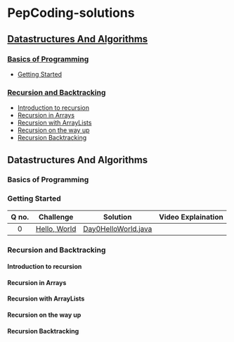 # PepCoding-solutions

## [Datastructures And Algorithms](#Datastructures-And-Algorithms)
### [**Basics of Programming**](#Basics-of-Programming)
* [Getting Started](#Getting-Started)
### [**Recursion and Backtracking**](#Recursion-and-Backtracking)
* [Introduction to recursion](#Introduction-to-recursion)
* [Recursion in Arrays](#Recursion-in-Arrays)
* [Recursion with ArrayLists](Recursion-with-ArrayLists)
* [Recursion on the way up](#Recursion-on-the-way-up)
* [Recursion Backtracking](#Recursion-Backtracking)

## Datastructures And Algorithms
### **Basics of Programming**
### Getting Started
| Q no. | Challenge | Solution | Video Explaination	|
|:---:|:---------------------------------------------------------------------------------------------------------------------:|:-----------------------------------------------------------------------------------------------------------------------------------------------------------------------------------------------------------------------------------------------------------------------:|:------------------------------------------------------------:|
|  0  | [Hello, World](https://www.hackerrank.com/challenges/30-hello-world)                                  				  | [Day0HelloWorld.java](https://github.com/ramrockety/HackerRank-Solutions/blob/master/HackerRankDashboard/30DaysOfCode/Day0HelloWorld.java)               									    |														       |


### **Recursion and Backtracking**

#### Introduction to recursion



#### Recursion in Arrays



#### Recursion with ArrayLists


#### Recursion on the way up


#### Recursion Backtracking
